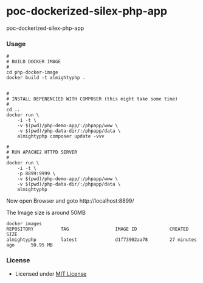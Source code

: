 # poc-dockerized-silex-php-app
poc-dockerized-silex-php-app



### Usage

```
#
# BUILD DOCKER IMAGE
#
cd php-docker-image
docker build -t almightyphp .


#
# INSTALL DEPENENCIED WITH COMPOSER (this might take some time)
#
cd ..
docker run \
    -i -t \
    -v $(pwd)/php-demo-app/:/phpapp/www \
    -v $(pwd)/php-data-dir/:/phpapp/data \
    almightyphp composer update -vvv

#
# RUN APACHE2 HTTPD SERVER
#
docker run \
    -i -t \
    -p 8899:9999 \
    -v $(pwd)/php-demo-app/:/phpapp/www \
    -v $(pwd)/php-data-dir/:/phpapp/data \
    almightyphp
```

Now open Browser and goto http://localhost:8899/

The Image size is around 50MB

```
docker images
REPOSITORY          TAG                 IMAGE ID            CREATED             SIZE
almightyphp         latest              d1f73902aa78        27 minutes ago      50.95 MB
```


### License

  * Licensed under [MIT License](./LICENSE.md)
